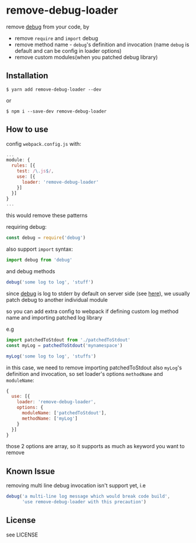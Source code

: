 # remove-debug-loader

remove [debug](https://github.com/visionmedia/debug) from your code, by
- remove `require` and `import` debug
- remove method name - `debug`'s definition and invocation (name `debug` is default and can be config in loader options)
- remove custom modules(when you patched debug library)

## Installation
```
$ yarn add remove-debug-loader --dev
```
or
```
$ npm i --save-dev remove-debug-loader
```

## How to use
config `webpack.config.js` with:

```js
...
module: {
  rules: [{
    test: /\.js$/,
    use: [{
      loader: 'remove-debug-loader'
    }]
  }]
}
...
```

this would remove these patterns

requiring debug:

```js
const debug = require('debug')
```

also support `import` syntax:

```js
import debug from 'debug'
```

and debug methods

```js
debug('some log to log', 'stuff')
```

since [debug](https://github.com/visionmedia/debug) is log to stderr by default on server side (see [here](https://github.com/visionmedia/debug#output-streams)), we usually patch debug to another individual module

so you can add extra config to webpack if defining custom log method name and importing patched log library

e.g

```js
import patchedToStdout from './patchedToStdout'
const myLog = patchedToStdout('mynamespace')

myLog('some log to log', 'stuffs')
```

in this case, we need to remove importing patchedToStdout also `myLog`'s definition and invocation, so set loader's options `methodName` and `moduleName`:
```js
{
  use: [{
    loader: 'remove-debug-loader',
    options: {
      moduleName: ['patchedToStdout'],
      methodName: ['myLog']
    }
  }]
}
```

those 2 options are array, so it supports as much as keyword you want to remove

## Known Issue
removing multi line debug invocation isn't support yet, i.e
```js
debug('a multi-line log message which would break code build',
      'use remove-debug-loader with this precaution')
```

## License
see LICENSE
